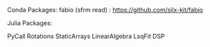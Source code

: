 Conda Packages:
fabio (sfrm read) : https://github.com/silx-kit/fabio

Julia Packages:

PyCall
Rotations
StaticArrays
LinearAlgebra
LsqFit
DSP